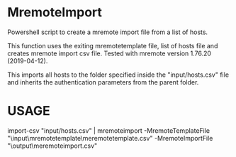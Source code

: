 # MremoteImport
Powershell script to create a mremote import file from a list of hosts.

This function uses the exiting mremotetemplate file, list of hosts file and creates mremote import csv file. Tested with mremote version 1.76.20 (2019-04-12).

This imports all hosts to the folder specified inside the "input/hosts.csv" file and inherits the authentication parameters from the parent folder.

# USAGE
import-csv "input/hosts.csv" | mremoteimport -MremoteTemplateFile "\input\mremotetemplate\meremotetemplate.csv" -MremoteImportFile "\output\meremoteimport.csv"